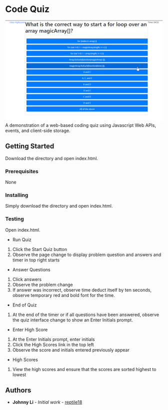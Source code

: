 # Code Quiz
![alt text](https://github.com/reptile18/Code-Quiz/blob/master/Assets/screenshot.png "code quiz")
A demonstration of a web-based coding quiz using Javascript Web APIs, events, and client-side storage.

## Getting Started

Download the directory and open index.html.

### Prerequisites

None

### Installing

Simply download the directory and open index.html.

### Testing

Open index.html.

* Run Quiz
1. Click the Start Quiz button
2. Observe the page change to display problem question and answers and timer in top right starts

* Answer Questions
1. Click answers
2. Observe the problem change
3. If answer was incorrect, observe time deduct itself by ten seconds, observe temporary red and bold font for the time.

* End of Quiz
1. At the end of the timer or if all questions have been answered, observe the quiz interface change to show an Enter Initials prompt.

* Enter High Score
1. At the Enter Initials prompt, enter initials
2. Click the High Scores link in the top left
3. Observe the score and initials entered previously appear

* High Scores
1. View the high scores and ensure that the scores are sorted highest to lowest

## Authors

* **Johnny Li** - *Initial work* - [reptile18](https://github.com/reptile18)

